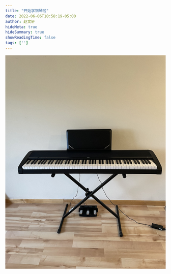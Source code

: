 ```yaml
---
title: "开始学钢琴啦"
date: 2022-06-06T10:58:19-05:00
author: 赵文轩
hideMeta: true
hideSummary: true
showReadingTime: false
tags: ['']
---
```

![](piano.jpg)
